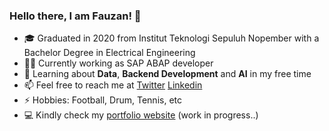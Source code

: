 ### Hello there, I am Fauzan! 👋

- :mortar_board: Graduated in 2020 from Institut Teknologi Sepuluh Nopember with a Bachelor Degree in Electrical Engineering
- :man_office_worker: Currently working as SAP ABAP developer
- 🌱 Learning about **Data**, **Backend Development** and **AI** in my free time
- 📫 Feel free to reach me at [Twitter](https://twitter.com/mpaujan21) [Linkedin](https://www.linkedin.com/in/muhffauzan21/)
- ⚡ Hobbies: Football, Drum, Tennis, etc
- :computer: Kindly check my [portfolio website](https://mpaujan21.github.io/) (work in progress..)
